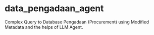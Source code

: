 # data_pengadaan_agent
Complex Query to Database Pengadaan (Procurement) using Modified Metadata and the helps of LLM Agent.
